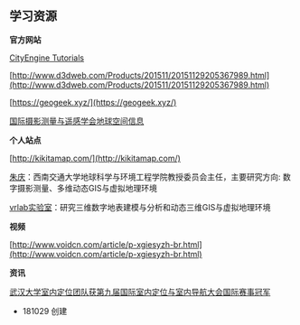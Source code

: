 ## 学习资源

**官方网站**

[CityEngine Tutorials](https://desktop.arcgis.com/en/cityengine/latest/tutorials/tutorial-1-essential-skills.htm)

[http://www.d3dweb.com/Products/201511/20151129205367989.html](http://www.d3dweb.com/Products/201511/20151129205367989.html)

[https://geogeek.xyz/](https://geogeek.xyz/)

[国际摄影测量与遥感学会地球空间信息](http://gsw2017.3snews.net/)

**个人站点**

[http://kikitamap.com/](http://kikitamap.com/)

[朱庆](http://www.vrlab.org.cn/~zhuq/)：西南交通大学地球科学与环境工程学院教授委员会主任，主要研究方向: 数字摄影测量、多维动态GIS与虚拟地理环境

[vrlab实验室](http://www.vrlab.org.cn/)：研究三维数字地表建模与分析和动态三维GIS与虚拟地理环境

**视频**

[http://www.voidcn.com/article/p-xgiesyzh-br.html](http://www.voidcn.com/article/p-xgiesyzh-br.html)

**资讯**

[武汉大学室内定位团队获第九届国际室内定位与室内导航大会国际赛事冠军](http://www.lmars.whu.edu.cn/index.php/xwzx/2255.html)

* 181029 创建
